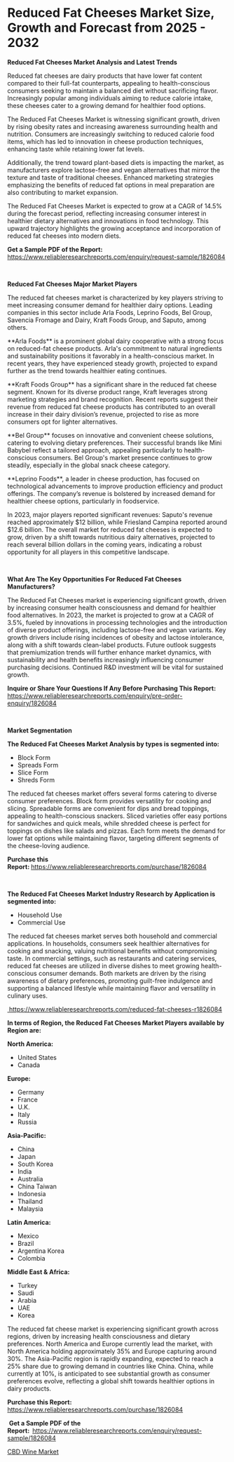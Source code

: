 <p><h1>Reduced Fat Cheeses Market Size, Growth and Forecast from 2025 - 2032</h1></p><p><strong>Reduced Fat Cheeses Market Analysis and Latest Trends</strong></p>
<p><p>Reduced fat cheeses are dairy products that have lower fat content compared to their full-fat counterparts, appealing to health-conscious consumers seeking to maintain a balanced diet without sacrificing flavor. Increasingly popular among individuals aiming to reduce calorie intake, these cheeses cater to a growing demand for healthier food options. </p><p>The Reduced Fat Cheeses Market is witnessing significant growth, driven by rising obesity rates and increasing awareness surrounding health and nutrition. Consumers are increasingly switching to reduced calorie food items, which has led to innovation in cheese production techniques, enhancing taste while retaining lower fat levels. </p><p>Additionally, the trend toward plant-based diets is impacting the market, as manufacturers explore lactose-free and vegan alternatives that mirror the texture and taste of traditional cheeses. Enhanced marketing strategies emphasizing the benefits of reduced fat options in meal preparation are also contributing to market expansion.</p><p>The Reduced Fat Cheeses Market is expected to grow at a CAGR of 14.5% during the forecast period, reflecting increasing consumer interest in healthier dietary alternatives and innovations in food technology. This upward trajectory highlights the growing acceptance and incorporation of reduced fat cheeses into modern diets.</p></p>
<p><strong>Get a Sample PDF of the Report:&nbsp;</strong> <a href="https://www.reliableresearchreports.com/enquiry/request-sample/1826084?utm_campaign=2177&utm_medium=2&utm_source=Github&utm_content=ia&utm_term=14022025&utm_id=reduced-fat-cheeses">https://www.reliableresearchreports.com/enquiry/request-sample/1826084</a></p>
<p>&nbsp;</p>
<p><strong>Reduced Fat Cheeses Major Market Players</strong></p>
<p><p>The reduced fat cheeses market is characterized by key players striving to meet increasing consumer demand for healthier dairy options. Leading companies in this sector include Arla Foods, Leprino Foods, Bel Group, Savencia Fromage and Dairy, Kraft Foods Group, and Saputo, among others.</p><p>**Arla Foods** is a prominent global dairy cooperative with a strong focus on reduced-fat cheese products. Arla's commitment to natural ingredients and sustainability positions it favorably in a health-conscious market. In recent years, they have experienced steady growth, projected to expand further as the trend towards healthier eating continues.</p><p>**Kraft Foods Group** has a significant share in the reduced fat cheese segment. Known for its diverse product range, Kraft leverages strong marketing strategies and brand recognition. Recent reports suggest their revenue from reduced fat cheese products has contributed to an overall increase in their dairy division’s revenue, projected to rise as more consumers opt for lighter alternatives.</p><p>**Bel Group** focuses on innovative and convenient cheese solutions, catering to evolving dietary preferences. Their successful brands like Mini Babybel reflect a tailored approach, appealing particularly to health-conscious consumers. Bel Group's market presence continues to grow steadily, especially in the global snack cheese category.</p><p>**Leprino Foods**, a leader in cheese production, has focused on technological advancements to improve production efficiency and product offerings. The company’s revenue is bolstered by increased demand for healthier cheese options, particularly in foodservice.</p><p>In 2023, major players reported significant revenues: Saputo's revenue reached approximately $12 billion, while Friesland Campina reported around $12.6 billion. The overall market for reduced fat cheeses is expected to grow, driven by a shift towards nutritious dairy alternatives, projected to reach several billion dollars in the coming years, indicating a robust opportunity for all players in this competitive landscape.</p></p>
<p>&nbsp;</p>
<p><strong>What Are The Key Opportunities For Reduced Fat Cheeses Manufacturers?</strong></p>
<p><p>The Reduced Fat Cheeses market is experiencing significant growth, driven by increasing consumer health consciousness and demand for healthier food alternatives. In 2023, the market is projected to grow at a CAGR of 3.5%, fueled by innovations in processing technologies and the introduction of diverse product offerings, including lactose-free and vegan variants. Key growth drivers include rising incidences of obesity and lactose intolerance, along with a shift towards clean-label products. Future outlook suggests that premiumization trends will further enhance market dynamics, with sustainability and health benefits increasingly influencing consumer purchasing decisions. Continued R&D investment will be vital for sustained growth.</p></p>
<p><strong>Inquire or Share Your Questions If Any Before Purchasing This Report:</strong> <a href="https://www.reliableresearchreports.com/enquiry/pre-order-enquiry/1826084?utm_campaign=2177&utm_medium=2&utm_source=Github&utm_content=ia&utm_term=14022025&utm_id=reduced-fat-cheeses">https://www.reliableresearchreports.com/enquiry/pre-order-enquiry/1826084</a></p>
<p>&nbsp;</p>
<p><strong>Market Segmentation</strong></p>
<p><strong>The Reduced Fat Cheeses Market Analysis by types is segmented into:</strong></p>
<p><ul><li>Block Form</li><li>Spreads Form</li><li>Slice Form</li><li>Shreds Form</li></ul></p>
<p><p>The reduced fat cheeses market offers several forms catering to diverse consumer preferences. Block form provides versatility for cooking and slicing. Spreadable forms are convenient for dips and bread toppings, appealing to health-conscious snackers. Sliced varieties offer easy portions for sandwiches and quick meals, while shredded cheese is perfect for toppings on dishes like salads and pizzas. Each form meets the demand for lower fat options while maintaining flavor, targeting different segments of the cheese-loving audience.</p></p>
<p><strong>Purchase this Report:&nbsp;</strong><a href="https://www.reliableresearchreports.com/purchase/1826084?utm_campaign=2177&utm_medium=2&utm_source=Github&utm_content=ia&utm_term=14022025&utm_id=reduced-fat-cheeses">https://www.reliableresearchreports.com/purchase/1826084</a></p>
<p>&nbsp;</p>
<p><strong>The Reduced Fat Cheeses Market Industry Research by Application is segmented into:</strong></p>
<p><ul><li>Household Use</li><li>Commercial Use</li></ul></p>
<p><p>The reduced fat cheeses market serves both household and commercial applications. In households, consumers seek healthier alternatives for cooking and snacking, valuing nutritional benefits without compromising taste. In commercial settings, such as restaurants and catering services, reduced fat cheeses are utilized in diverse dishes to meet growing health-conscious consumer demands. Both markets are driven by the rising awareness of dietary preferences, promoting guilt-free indulgence and supporting a balanced lifestyle while maintaining flavor and versatility in culinary uses.</p></p>
<p><a href="https://www.reliableresearchreports.com/reduced-fat-cheeses-r1826084?utm_campaign=2177&utm_medium=2&utm_source=Github&utm_content=ia&utm_term=14022025&utm_id=reduced-fat-cheeses">&nbsp;https://www.reliableresearchreports.com/reduced-fat-cheeses-r1826084</a></p>
<p><strong>In terms of Region, the Reduced Fat Cheeses Market Players available by Region are:</strong></p>
<p>
    <p> <strong> North America: </strong>
        <ul>
            <li>United States</li>
            <li>Canada</li>
        </ul>
        </p> 
    <p> <strong> Europe: </strong>
        <ul>
            <li>Germany</li>
            <li>France</li>
            <li>U.K.</li>
            <li>Italy</li>
            <li>Russia</li>
        </ul>
        </p> 
    <p> <strong> Asia-Pacific: </strong>
        <ul>
            <li>China</li>
            <li>Japan</li>
            <li>South Korea</li>
            <li>India</li>
            <li>Australia</li>
            <li>China Taiwan</li>
            <li>Indonesia</li>
            <li>Thailand</li>
            <li>Malaysia</li>
        </ul>
        </p> 
    <p> <strong> Latin America: </strong>
        <ul>
            <li>Mexico</li>
            <li>Brazil</li>
            <li>Argentina Korea</li>
            <li>Colombia</li>
        </ul>
        </p> 
    <p> <strong> Middle East & Africa: </strong>
        <ul>
            <li>Turkey</li>
            <li>Saudi</li>
            <li>Arabia</li>
            <li>UAE</li>
            <li>Korea</li>
        </ul>
    </p>
    </p>
<p><p>The reduced fat cheese market is experiencing significant growth across regions, driven by increasing health consciousness and dietary preferences. North America and Europe currently lead the market, with North America holding approximately 35% and Europe capturing around 30%. The Asia-Pacific region is rapidly expanding, expected to reach a 25% share due to growing demand in countries like China. China, while currently at 10%, is anticipated to see substantial growth as consumer preferences evolve, reflecting a global shift towards healthier options in dairy products.</p></p>
<p><strong>Purchase this Report: </strong><a href="https://www.reliableresearchreports.com/purchase/1826084?utm_campaign=2177&utm_medium=2&utm_source=Github&utm_content=ia&utm_term=14022025&utm_id=reduced-fat-cheeses">https://www.reliableresearchreports.com/purchase/1826084</a></p>
<p>&nbsp;<strong>Get a Sample PDF of the Report:&nbsp;&nbsp;</strong><a href="https://www.reliableresearchreports.com/enquiry/request-sample/1826084?utm_campaign=2177&utm_medium=2&utm_source=Github&utm_content=ia&utm_term=14022025&utm_id=reduced-fat-cheeses">https://www.reliableresearchreports.com/enquiry/request-sample/1826084</a></p>
<p><strong></strong></p>
<p><p><a href="https://github.com/SamiaChowdhury801/Market-Research-Report-List-1/blob/main/cbd-wine-market.md?utm_campaign=2177&utm_medium=2&utm_source=Github&utm_content=ia&utm_term=14022025&utm_id=reduced-fat-cheeses">CBD Wine Market</a></p></p>